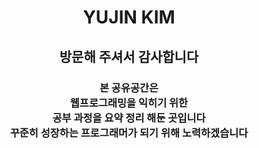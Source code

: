 <h1 align="center">YUJIN KIM</h1>
<h2 align="center">방문해 주셔서 감사합니다</h2>
<h3 align="center">
	본 공유공간은<br>
	웹프로그래밍을 익히기 위한<br>
	공부 과정을 요약 정리 해둔 곳입니다<br>
	꾸준히 성장하는 프로그래머가 되기 위해 노력하겠습니다
</h3>